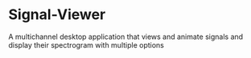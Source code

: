 # Signal-Viewer
A multichannel desktop application that views and animate signals and display their spectrogram with multiple options
